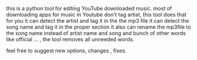 this is a python tool for editing YouTube downloaded music.
most of downloading apps for music in Youtube don't tag artist, this tool does that for you
it can detect the artist and tag it in the the mp3 file
it can detect the song name and tag it in the proper section
it also can rename the mp3file to the song name instead of artist name and song and bunch of other words like official ... , the tool removes all unneeded words.

feel free to suggest new options, changes , fixes.
